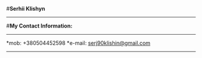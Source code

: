 #**Serhii Klishyn**

---

#**My Contact Information:**

---

\*mob: +380504452598
\*e-mail: serj90klishin@gmail.com

---
